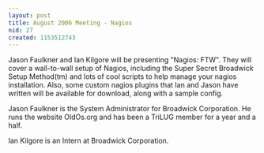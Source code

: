 ```yaml
---
layout: post
title: August 2006 Meeting - Nagios
nid: 27
created: 1153512743
---
```

Jason Faulkner and Ian Kilgore will be presenting "Nagios: FTW".  They will cover a wall-to-wall setup of Nagios, including the Super Secret Broadwick Setup Method(tm) and lots
of cool scripts to help manage your nagios installation. Also, some custom nagios plugins that Ian and Jason have written will be available for download, along with a sample config.  

Jason Faulkner is the System Administrator for Broadwick Corporation. He
runs the website OldOs.org and has been a TriLUG member for a year and a
half. 

Ian Kilgore is an Intern at Broadwick Corporation.  

